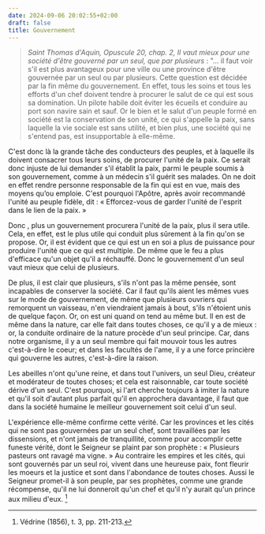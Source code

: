 ```yaml
---
date: 2024-09-06 20:02:55+02:00
draft: false
title: Gouvernement
---
```





> *Saint Thomas d'Aquin, Opuscule 20, chap. 2, *Il vaut mieux pour une société d'être gouverné par un seul, que par plusieurs** : "... il faut voir s'il est plus avantageux pour une ville ou une province d'être gouvernée par un seul ou par plusieurs. Cette question est décidée par la fin même du gouvernement. En effet, tous les soins et tous les efforts d'un chef doivent tendre à procurer le salut de ce qui est sous sa domination. Un pilote habile doit éviter les écueils et conduire au port son navire sain et sauf. Or le bien et le salut d'un peuple formé en société est la conservation de son unité, ce qui s'appelle la paix, sans laquelle la vie sociale est sans utilité, et bien plus, une société qui ne s'entend pas, est insupportable à elle-même. 

C'est donc là la grande tâche des conducteurs des peuples, et à laquelle ils doivent consacrer tous leurs soins, de procurer l'unité de la paix. Ce serait donc injuste de lui demander s'il établit la paix, parmi le peuple soumis à son gouvernement, comme à un médecin s'il guérit ses malades. On ne doit en effet rendre personne responsable de la fin qui est en vue, mais des moyens qu’ou emploie. C'est pourquoi l'Apôtre, après avoir recommandé l'unité au peuple fidèle, dit : « Efforcez-vous de garder l'unité de l'esprit dans le lien de la paix. » 

Donc , plus un gouvernement procurera l'unité de la paix, plus il sera utile. Cela, en effet, est le plus utile qui conduit plus sûrement à la fin qu'on se propose. Or, il est évident que ce qui est un en soi a plus de puissance pour produire l'unité que ce qui est multiple. De même que le feu a plus d'efficace qu'un objet qu'il a réchauffé. Donc le gouvernement d'un seul vaut mieux que celui de plusieurs. 

De plus, il est clair que plusieurs, s'ils n'ont pas la même pensée, sont incapables de conserver la société. Car il faut qu'ils aient les mêmes vues sur le mode de gouvernement, de même que plusieurs ouvriers qui remorquent un vaisseau, n'en viendraient jamais à bout, s'ils n'étoient unis de quelque façon. Or, on est uni quand on tend au même but. Il en est de même dans la nature, car elle fait dans toutes choses, ce qu'il y a de mieux : or, la conduite ordinaire de la nature procède d'un seul principe. Car, dans notre organisme, il y a un seul membre qui fait mouvoir tous les autres c'est-à-dire le coeur; et dans les facultés de l'ame, il y a une force princière qui gouverne les autres, c'est-à-dire la raison. 

Les abeilles n'ont qu'une reine, et dans tout l'univers, un seul Dieu, créateur et modérateur de toutes choses; et cela est raisonnable, car toute société dérive d'un seul. C'est pourquoi, si l'art cherche toujours à imiter la nature et qu'il soit d'autant plus parfait qu'il en approchera davantage, il faut que dans la société humaine le meilleur gouvernement soit celui d'un seul. 

L'expérience elle-même confirme cette vérité. Car les provinces et les cités qui ne sont pas gouvernées par un seul chef, sont travaillées par les dissensions, et n'ont jamais de tranquillité, comme pour accomplir cette funeste vérité, dont le Seigneur se plaint par son prophète : « Plusieurs pasteurs ont ravagé ma vigne. » Au contraire les empires et les cités, qui sont gouvernés par un seul roi, vivent dans une heureuse paix, font fleurir les moeurs et la justice et sont dans l'abondance de toutes choses. Aussi le Seigneur promet-il à son peuple, par ses prophètes, comme une grande récompense, qu'il ne lui donneroit qu'un chef et qu'il n'y aurait qu'un prince aux milieu d'eux.  [^1]

[^1]: Védrine (1856), t. 3, pp. 211-213.
